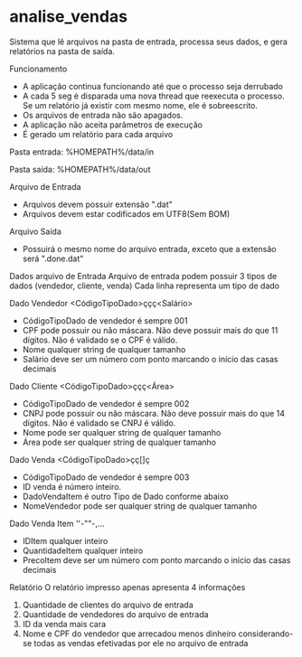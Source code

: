 # analise_vendas

Sistema que lê arquivos na pasta de entrada, processa seus dados, e gera relatórios na pasta de saída.

Funcionamento
- A aplicação continua funcionando até que o processo seja derrubado
- A cada 5 seg é disparada uma nova thread que reexecuta o processo. Se um relatório já existir com mesmo nome, ele é sobreescrito.
- Os arquivos de entrada não são apagados.
- A aplicação não aceita parâmetros de execução
- É gerado um relatório para cada arquivo


Pasta entrada: %HOMEPATH%/data/in

Pasta saída: %HOMEPATH%/data/out

Arquivo de Entrada
- Arquivos devem possuir extensão ".dat"
- Arquivos devem estar codificados em UTF8(Sem BOM)

Arquivo Saída
- Possuirá o mesmo nome do arquivo entrada, exceto que a extensão será ".done.dat"


Dados arquivo de Entrada
Arquivo de entrada podem possuir 3 tipos de dados (vendedor, cliente, venda)
Cada linha representa um tipo de dado

Dado Vendedor <CódigoTipoDado>ç<CPF>ç<Nome>ç<Salário>
- CódigoTipoDado de vendedor é sempre 001
- CPF pode possuir ou não máscara. Não deve possuir mais do que 11 dígitos. Não é validado se o CPF é válido.
- Nome qualquer string de qualquer tamanho
- Salário deve ser um número com ponto marcando o início das casas decimais

Dado Cliente <CódigoTipoDado>ç<CNPJ>ç<Nome>ç<Área>
- CódigoTipoDado de vendedor é sempre 002
- CNPJ pode possuir ou não máscara. Não deve possuir mais do que 14 dígitos. Não é validado se CNPJ é válido.
- Nome pode ser qualquer string de qualquer tamanho
- Área pode ser qualquer string de qualquer tamanho

Dado Venda <CódigoTipoDado>ç<ID Venda>ç[<Dado Vend aItem>]ç<NomeVendedor>
- CódigoTipoDado de vendedor é sempre 003
- ID venda é número inteiro.
- DadoVendaItem é outro Tipo de Dado conforme abaixo
- NomeVendedor pode ser qualquer string de qualquer tamanho

Dado Venda Item '<IDItem>'-"<QuantidadeItem>"-<PrecoItem>,...
- IDItem qualquer inteiro
- QuantidadeItem qualquer inteiro
- PrecoItem deve ser um número com ponto marcando o início das casas decimais


Relatório
O relatório impresso apenas apresenta 4 informações
1. Quantidade de clientes do arquivo de entrada
2. Quantidade de vendedores do arquivo de entrada
3. ID da venda mais cara
4. Nome e CPF do vendedor que arrecadou menos dinheiro considerando-se todas as vendas efetivadas por ele no arquivo de entrada


